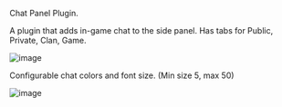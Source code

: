 Chat Panel Plugin.

A plugin that adds in-game chat to the side panel.
Has tabs for Public, Private, Clan, Game. 

![image](https://github.com/Yenof/Chat-Panel/assets/122739279/0cf70f0f-879d-4328-b989-43587e80991c)



Configurable chat colors and font size. (Min size 5, max 50)


![image](https://github.com/Yenof/Chat-Panel/assets/122739279/aa1773af-3375-45d9-8375-d49aa5ca6a79)
